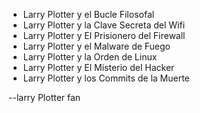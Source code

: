 - Larry Plotter y el Bucle Filosofal
- Larry Plotter y la Clave Secreta del Wifi
- Larry Plotter y El Prisionero del Firewall
- Larry Plotter y el Malware de Fuego
- Larry Plotter y la Orden de Linux
- Larry Plotter y El Misterio del Hacker
- Larry Plotter y los Commits de la Muerte

--larry Plotter fan
